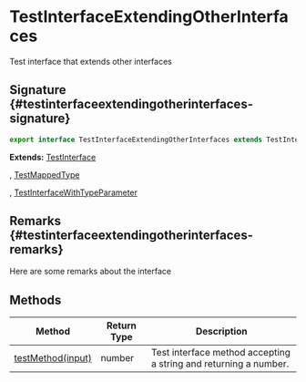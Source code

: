 # TestInterfaceExtendingOtherInterfaces

Test interface that extends other interfaces

## Signature {#testinterfaceextendingotherinterfaces-signature}

```typescript
export interface TestInterfaceExtendingOtherInterfaces extends TestInterface, TestMappedType, TestInterfaceWithTypeParameter<number> 
```
<b>Extends:</b> [TestInterface](docs/simple-suite-test/testinterface-interface)

, [TestMappedType](docs/simple-suite-test/testmappedtype-typealias)

, [TestInterfaceWithTypeParameter](docs/simple-suite-test/testinterfacewithtypeparameter-interface)


## Remarks {#testinterfaceextendingotherinterfaces-remarks}

Here are some remarks about the interface

## Methods

|  Method | Return Type | Description |
|  --- | --- | --- |
|  [testMethod(input)](docs/simple-suite-test/testinterfaceextendingotherinterfaces-testmethod-methodsignature) | number | Test interface method accepting a string and returning a number. |